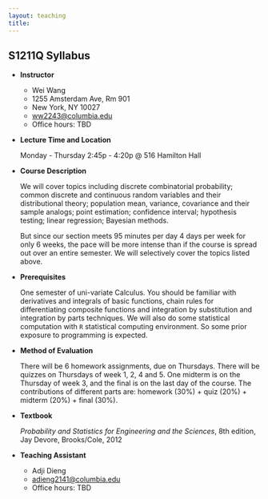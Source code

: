 ```yaml
---
layout: teaching
title:  
---
```

## S1211Q Syllabus

-   **Instructor**

    * Wei Wang
    * 1255 Amsterdam Ave, Rm 901
    * New York, NY 10027
    * ww2243@columbia.edu
    * Office hours: TBD

-   **Lecture Time and Location**

    Monday - Thursday 2:45p - 4:20p @ 516 Hamilton Hall

-   **Course Description**

    We will cover topics including discrete combinatorial probability;
    common discrete and continuous random variables and their
    distributional theory; population mean, variance, covariance and
    their sample analogs; point estimation; confidence interval;
    hypothesis testing; linear regression; Bayesian methods.

    But since our section meets 95 minutes per day 4 days per week for
    only 6 weeks, the pace will be more intense than if the course is
    spread out over an entire semester. We will selectively cover the
    topics listed above.

-   **Prerequisites**

    One semester of uni-variate Calculus. You should be familiar with derivatives
    and integrals of basic functions, chain rules for differentiating
    composite functions and integration by substitution and integration
    by parts techniques. We will also do some statistical computation
    with `R` statistical computing environment. So some prior exposure
    to programming is expected.

-   **Method of Evaluation**

    There will be 6 homework assignments, due on Thursdays. There will be
    quizzes on Thursdays of week 1, 2, 4 and 5. One midterm is on the Thursday
    of week 3, and the final is on the last day of the course. The contributions
    of different parts are: homework (30%) + quiz (20%) + midterm (20%) + final
    (30%).


-   **Textbook**

    _Probability and Statistics for Engineering and the Sciences_, 8th edition, Jay Devore, Brooks/Cole, 2012

-   **Teaching Assistant**

    * Adji Dieng
    * adieng2141@columbia.edu
    * Office hours: TBD

